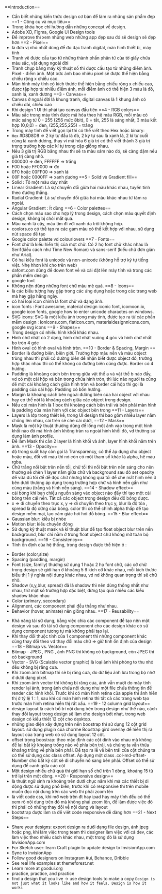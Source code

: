 ==Introduction==
- Cần biết những kiến thức design cơ bản để làm ra những sản phẩm đẹp
==1 - Công cụ và mục tiêu==
- Trong khóa học chỉ hướng dẫn những concept về design.
- Adobe XD, Figma, Google UI Design tools
- Để improve thì xem những web những app đẹp sau đó sẽ design sẽ đẹp hơn
==2 - Pixel==
- là đơn vị nhỏ nhất dùng để đo đạc tranh digital, màn hình thiết bị, máy tính
- Tranh vẽ được cấu tạo từ những thành phần phân tử của tờ giấy chứa màu sắc, vật dụng ngoài đời
- Tranh chụp bằng máy kỹ thuật số thì được cấu tạo từ những điểm ảnh. Pixel - điểm ảnh. Một bức ảnh bao nhiêu pixel sẽ được thể hiện bằng chiều rộng x chiều cao.
- Màn hình máy tính có kích thước thể hiện bằng chiều rộng x chiều cao, được tập hợp từ nhiều điểm ảnh, mỗi điểm ảnh có thể hiện 3 màu là đỏ, xanh lá, xanh dương
==3 - Canvas==
- Canvas ở ngoài đời là khung tranh,  digital canvas là 1 khung ảnh có chiều dài, chiều cao
- Khi design 1 UI thì phải tạo canvas đầu tiên
==4 - RGB colors==
- Màu sắc trong máy tính được mã hóa theo hệ màu RGB, mỗi màu có mức sáng từ 0 - 255 (256 mức 8bit), 0 = tắt, 255 là sáng nhất,  3 màu kết hợp (0,0,0) = đen, (255,255,255) = trắng
- Trong máy tính để viết gọn lại thì có thể viết theo Hex hoặc binary:
- `Hex` #D8D8D8 => 2 ký tự đầu là đỏ, 2 ký tự sau là xanh lá, 2 kí tự cuối cùng là xanh dương, thay vì mã hóa 6 giá trị có thể viết thành 3 giá trị trong trường hợp các kí tự trong cặp giống nhau.
- Nếu 3 giá trị RGB bằng nhau thì sẽ ra màu xám nào đó, sẽ càng đậm nếu giá trị càng nhỏ. 
- 000000 => đen, FFFFFF => trắng
- F00 hoặc FF0000 => đỏ
- 0F0 hoặc 00FF00 => xanh lá
- 00F hoặc 0000FF => xanh dương
==5 - Solid và Gradient fill==
- Solid : Tô một màu duy nhất
- Linear Gradient: Là sự chuyển đổi giữa hai màu khác nhau, tuyến tính theo đường thẳng.
- Radial Gradient: Là sự chuyển đổi giữa hai màu khác nhau từ tâm ra ngoài.
- Angular Gradient : Ít dùng
==6 - Color palettes==
- Cách chọn màu sao cho hợp lý trong design, cách chọn màu quyết định design, không bị chói mắt quá.
- Màu xanh lá cây, màu tím đi với xanh da trời không hợp.
- coolors.co có thể tạo ra các gam màu có thể kết hợp với nhau, sử dụng nút space để tạo
- Google color palette vd colourlovers
==7 - Fonts==
- Font chữ là kiểu hiển thị của một chữ. Có 2 họ font chữ khác nhau là Serif(kiểu cách như Time New Roman) và sans-serif (kiểu chữ đơn giản như Arial). 
- Có hai kiểu font là unicode và non-unicode (không hỗ trợ ký tự tiếng việt. Nhẹ hhơn khi cho trên web)
- dafont.com dùng để down font về và cài đặt lên máy tính và trong các phần mềm design
- google font
- Không nên dùng những font chữ màu mè quá.
==8 - Icons==
- là các biểu tượng hay gặp trong các ứng dụng hoặc trong các trang web mà hay gặp hằng ngày.
- có hai loại icon chính là font chữ và dạng ảnh.
- icon fonts : Font awesome, material design iconic font, icomoon.io, google icon fonts, google how to enter unicode charactes on windows.
- SVG icons: SVG là một kiểu ảnh trong máy tính, được tạo ra từ các phần mềm design : ionicons.com, flaticon.com, materialdesignnicons.com, google svg icons
==9 - Shapes==
- Trong design có nhiều hình khối khác nhau. 
- Hình chữ nhật có 2 dạng, hình chữ nhật vuông 4 góc và hình chữ nhất bo tròn 4 góc
- Hình oval có hình oval và hình tròn.
==10 - Border & Spacing, Margin ==
- Border là đường biên, biên giới. Trường hợp màu nền và màu object trùng nhau thì phải có đường biên để nhận biết được object đó, trường hợp khác nhau thì có thể không có đường biên cũng được. Border có 4 hướng.
- Padding là khoảng cách bên trong giữa vật thể a và vật thể b nào đấy, vd có một cái hộp và bên trong chứa hình tròn, thì lúc nào người ta cũng để một cái khoảng cách giữa hình tròn và border cái hộp thì gọi là padding của cái hộp. Padding có bốn hướng.
- Margin là khoảng cách bên ngoài đường biên của hai object với nhau hay có thể nói là khoảng cách giữa các object trong design.
- Nếu coi màn hình là 1 box thì khoảng cách bên trái và bên phải màn hình là padding của màn hình với các object bên trong
==11 - Layers==
- Layers là lớp trong thiết kế, trong UI design thì bao gồm nhiều layer nằm chồng lên nhau, cái trên sẽ che cái dưới,
==12 - Mask==
- Mask là một kỹ thuật thường dùng để lồng một ảnh vào trong một hình khối nào đó mà hình ảnh không tràn ra ngoài hình khối đó, vd thường sử dụng làm ảnh profile.
- Để làm Mask thì cần 2 layer là hình khối và ảnh, layer hình khối nằm trên ảnh.
==13 - Opacity==
- độ trong suốt hay còn gọi là Transparency, có thể áp dụng cho object hoặc màu, đối với màu thì nó còn có một tham số khác là alpha, hệ màu rgba.
- Chữ trắng nổi bật trên nền tối, chữ tối thì nổi bật trên nền sáng cho nên thường sẽ chèn 1 layer nằm giữa chữ và background sau đó set opacity để vừa đủ tối để dễ đọc chữ nhưng không quá tối để che mất hình nền ở bên dưới thường áp dụng trong trường hợp chữ và hình nền gần như cùng màu (trắng và hình nền sáng).
==14 - Shadow effect==
- cái bóng khi bạn chiếu nguồn sáng vào object nào đấy thì tạo một cái bóng trên cái nền. Tất cả các object trong design đều đổ bóng được.
- x => di chuyển theo trục x, y => di chuyển theo trục y, blur là độ tỏa , spread là độ cứng của bóng. color thì có thể chỉnh alpha thấp để tạo design mềm mại, tạo cảm giác hơi hơi đổ bóng.
==15 - Blur effect==
- Gaussian blur: kiểu bị nhòe
- Motion blur: kiểu chuyển động
- Sử dụng kỹ thuật mask và kĩ thuật blur để tạo float object blur trên nền background, blur chỉ nằm ở trong float object chứ không mờ toàn bộ background.
==16 - Consistency==
- Tính ổn định của hệ thống, trong design được thể hiện ở :
+ Border (color,size)
+ Spacing (padding, margin)
+ Font (size, family) thường sử dụng 1 hoặc 2 họ font chữ, các cỡ chữ trong design sẽ giới hạn ở khoảng 5  6 kích cỡ khác nhau, mỗi kích thước biểu thị 1 ý nghĩa nội dung khác nhau, vd nd không quan trọng thì sẽ chữ nhỏ.
+ Shadow (x,y,blur, spread) đã là shadow thì nên dùng thống nhất như nhau, trừ một số trường hợp đặc biệt, đừng tạo quá nhiều các kiểu shadow khác nhau
+ Color (primary, secondary) 
+ Alignment, các component phải đều thẳng như nhau.
+ Behavior (hover, animate) nên giống nhau.
==17 - Reusability==
- Khả năng tái sử dụng, bằng việc chia các component để tạo nên một design và sau đó tái sử dụng component cho các design khác có sử dụng component tương tự mà không phải tạo lại.
- Khi thay đổi thuộc tính của 1 component thì những component khác cũng thay đổi theo vd thay đổi màu chữ => giữ tính ổn định của design
==18 - Bitmap vs. Vector==
- Bitmap - JPEG , PNG , ảnh PNG thì không có background, còn JPEG thì có background
- Vector - SVG (Scalable vector graphic) là loại ảnh khi phóng to thu nhỏ đều không bị răng cưa.
- Khi zoom ảnh bitmap thì sẽ bị răng cưa, do dữ liệu ảnh lưu trong bộ nhớ ở dưới dạng pixel.
- Khi zoom ảnh vector thì không bị răng cưa, ảnh vẫn mượt do máy tính render lại ảnh, trong ảnh chứa nội dung như một file chứa thông tin để render các hình khối. Trước khi có màn hình retina của apple thì ảnh hiển thị ở tỷ lệ 1 : 1, sau khi có màn hình retina thì tất cả các trang web tạo trước màn hình retina hiển thị rất xấu.
==19 - 12 column grid layout==
- design layout là cách bố trí nội dung bên trong design như thế nào, cách thay đổi layout trong design sẽ làm cho design bớt nhạt. trong web design có kiểu thiết 12 cột cho desktop.
- những giao diện xây dựng trên nền boostrap thì sử dụng 12 cột grid layout. sử dụng plugin của chorme Boostrap gird overlay để hiển thị ra layout của trang web có sử dụng layout 12 cột.
- offset trong boostrap: theo mặc định các cột dính vào nhau mà không để lại bất kỳ khoảng trống nào về phía bên trái, và chúng ta vẫn thừa khoảng trống về phía bên phải. Để tạo ra lề về bên trái của cột chúng ta có thể sử dụng các class offset. Áp dụng một class .col-md-offset-Number cho bất kỳ cột sẽ di chuyển nó sang bên phải. Offset có thể sử dụng để canh giữa các cột
- Một design nhiều chữ quá thì giới hạn số chữ trên 1 dòng, khoảng 15 từ trở lại trên một dòng.
==20 - Responsive design==
- là thuật ngữ sinh ra khoảng trên dưới chục năm khi mà các thiết bị di động được sử dụng phổ biến, trước khi có responsive thì trên mobile muốn đọc nội dung trên các web thì phải zoom lên
- là viết code css, khi mở web trên đt hay ipad hay máy tính đều có thể xem rõ nội dung trên đó mà không phải zoom lên, để làm được việc đó thì phải có những thay đổi về nội dung và layout
- bootstrap được làm ra để viết code responsive dễ dàng hơn
==21 - Next Steps==
+ Share your designs: export design ra dưới dạng file design, ảnh jpeg hoặc png, khi làm việc trong team thì designer làm việc với cả dev, các làm việc theo nhiều cách khác nhau, một trong đó là sử dụng InvisionApp.com
+ For Sketch user: learn Craft plugin to update design to InvisionApp.com
+ Sync to InvisionApp
+ Follow good designers on Instagram #ui, Behance, Dribble
+ See real life examples at themeforest.net
+ Learn more at goodui.org
+ practice, practice, and practice
+ find a design that you live -> use design tools to make a copy
`Design is not just what it looks like and how it feels. Design is how it works`